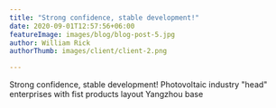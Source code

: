 ```yaml
---
title: "Strong confidence, stable development!"
date: 2020-09-01T12:57:56+06:00
featureImage: images/blog/blog-post-5.jpg
author: William Rick
authorThumb: images/client/client-2.png

---
```


Strong confidence, stable development! Photovoltaic industry "head" enterprises with fist products layout Yangzhou base